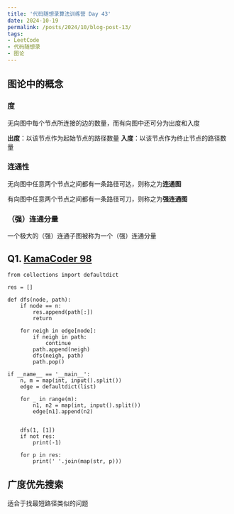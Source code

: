 ```yaml
---
title: '代码随想录算法训练营 Day 43'
date: 2024-10-19
permalink: /posts/2024/10/blog-post-13/
tags:
- LeetCode
- 代码随想录
- 图论
---
```


## 图论中的概念

### 度
无向图中每个节点所连接的边的数量，而有向图中还可分为出度和入度

**出度**：以该节点作为起始节点的路径数量
**入度**：以该节点作为终止节点的路径数量

### 连通性
无向图中任意两个节点之间都有一条路径可达，则称之为**连通图**

有向图中任意两个节点之间都有一条路径可刀，则称之为**强连通图**

### （强）连通分量
一个极大的（强）连通子图被称为一个（强）连通分量

## Q1. [KamaCoder 98](https://kamacoder.com/problempage.php?pid=1170)

```
from collections import defaultdict

res = []

def dfs(node, path):
    if node == n:
        res.append(path[:])
        return
    
    for neigh in edge[node]:
        if neigh in path:
            continue
        path.append(neigh)
        dfs(neigh, path)
        path.pop()

if __name__ == '__main__':
    n, m = map(int, input().split())
    edge = defaultdict(list)
    
    for _ in range(m):
        n1, n2 = map(int, input().split())
        edge[n1].append(n2)


    dfs(1, [1])
    if not res:
        print(-1)
    
    for p in res:
        print(' '.join(map(str, p)))
```

## 广度优先搜索
适合于找最短路径类似的问题
